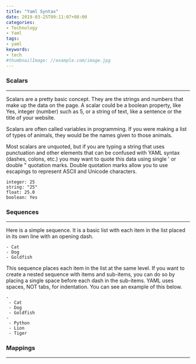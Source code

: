```yaml
---
title: "Yaml Syntax"
date: 2019-03-25T09:11:07+08:00
categories:
- Technology
- Yaml
tags:
- yaml
keywords:
- tech
#thumbnailImage: //example.com/image.jpg
---
```


<!--more-->

### Scalars
---
Scalars are a pretty basic concept. They are the strings and numbers that make up the data on the page. A scalar could be a boolean property, like Yes, integer (number) such as 5, or a string of text, like a sentence or the title of your website.

Scalars are often called variables in programming. If you were making a list of types of animals, they would be the names given to those animals.

Most scalars are unquoted, but if you are typing a string that uses punctuation and other elements that can be confused with YAML syntax (dashes, colons, etc.) you may want to quote this data using single ' or double " quotation marks. Double quotation marks allow you to use escapings to represent ASCII and Unicode characters.

```
integer: 25
string: "25"
float: 25.0
boolean: Yes
```

### Sequences
---
Here is a simple sequence. It is a basic list with each item in the list placed in its own line with an opening dash.
```
- Cat
- Dog
- Goldfish
```

This sequence places each item in the list at the same level. If you want to create a nested sequence with items and sub-items, you can do so by placing a single space before each dash in the sub-items. YAML uses spaces, NOT tabs, for indentation. You can see an example of this below.
```
-
 - Cat
 - Dog
 - Goldfish
-
 - Python
 - Lion
 - Tiger
```

### Mappings
---